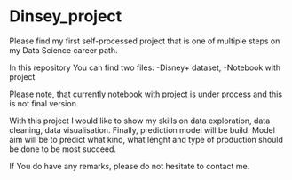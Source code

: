 # Dinsey_project
 
Please find my first self-processed project that is one of multiple steps on my Data Science career path.

In this repository You can find two files:
-Disney+ dataset,
-Notebook with project

Please note, that currently notebook with project is under process and this is not final version.

With this project I would like to show my skills on data exploration, data cleaning, data visualisation.
Finally, prediction model will be build.
Model aim will be to predict what kind, what lenght and type of production should be done to be most succeed.

If You do have any remarks, please do not hesitate to contact me.
